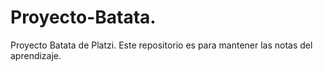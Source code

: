 # Proyecto-Batata.
Proyecto Batata de Platzi. Este repositorio es para mantener las notas del aprendizaje.
